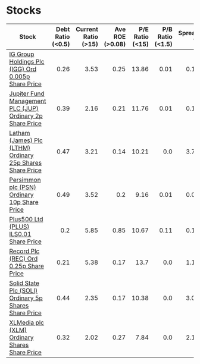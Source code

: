 # Stocks
| Stock | Debt Ratio (<0.5) | Current Ratio (>15) | Ave ROE (>0.08)| P/E Ratio (<15)| P/B Ratio (<1.5)| Spread % |
| ----- | -----------------:| -------------------:| --------------:| --------------:| ---------------:| --------:|
|[IG Group Holdings Plc (IGG) Ord 0.005p Share Price ](https://www.hl.co.uk/shares/shares-search-results/i/ig-group-holdings-plc-ord-0.005p "Link")|0.26|3.53|0.25|13.86|0.01|0.12|
|[Jupiter Fund Management PLC (JUP) Ordinary 2p Share Price ](https://www.hl.co.uk/shares/shares-search-results/j/jupiter-fund-management-plc-ordinary-2p "Link")|0.39|2.16|0.21|11.76|0.01|0.15|
|[Latham (James) Plc (LTHM) Ordinary 25p Shares Share Price ](https://www.hl.co.uk/shares/shares-search-results/l/latham-james-plc-ordinary-25p-shares "Link")|0.47|3.21|0.14|10.21|0.0|3.73|
|[Persimmon plc (PSN) Ordinary 10p Share Price ](https://www.hl.co.uk/shares/shares-search-results/p/persimmon-plc-ordinary-10p "Link")|0.49|3.52|0.2|9.16|0.01|0.08|
|[Plus500 Ltd (PLUS) ILS0.01 Share Price ](https://www.hl.co.uk/shares/shares-search-results/p/plus500-ltd-ordinary-ils0.01 "Link")|0.2|5.85|0.85|10.67|0.11|0.14|
|[Record Plc (REC) Ord 0.25p Share Price ](https://www.hl.co.uk/shares/shares-search-results/r/record-plc-ord-0.25p "Link")|0.21|5.38|0.17|13.7|0.0|1.19|
|[Solid State Plc (SOLI) Ordinary 5p Shares Share Price ](https://www.hl.co.uk/shares/shares-search-results/s/solid-state-plc-ordinary-5p-shares "Link")|0.44|2.35|0.17|10.38|0.0|3.03|
|[XLMedia plc (XLM) Ordinary Shares Share Price ](https://www.hl.co.uk/shares/shares-search-results/x/xlmedia-plc-ordinary-shares "Link")|0.32|2.02|0.27|7.84|0.0|2.11|
